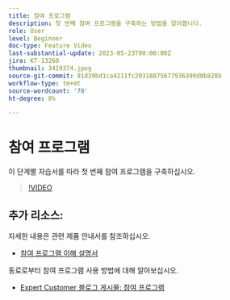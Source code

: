 ```yaml
---
title: 참여 프로그램
description: 첫 번째 참여 프로그램을 구축하는 방법을 알아봅니다.
role: User
level: Beginner
doc-type: Feature Video
last-substantial-update: 2023-05-23T00:00:00Z
jira: KT-13260
thumbnail: 3419374.jpeg
source-git-commit: 91d39bd1ca4211fc20318875677936399d0b828b
workflow-type: tm+mt
source-wordcount: '70'
ht-degree: 0%

---
```



# 참여 프로그램

이 단계별 자습서를 따라 첫 번째 참여 프로그램을 구축하십시오.

>[!VIDEO](https://video.tv.adobe.com/v/3419374/?learn=on) 

## 추가 리소스:

자세한 내용은 관련 제품 안내서를 참조하십시오.
* [참여 프로그램 이해 설명서](https://experienceleague.adobe.com/docs/marketo/using/product-docs/email-marketing/drip-nurturing/creating-an-engagement-program/understanding-engagement-programs.html?lang=en) 

동료로부터 참여 프로그램 사용 방법에 대해 알아보십시오.
* [Expert Customer 블로그 게시물: 참여 프로그램](https://nation.marketo.com/t5/product-blogs/marketo-success-series-engagement-programs/ba-p/301712)
